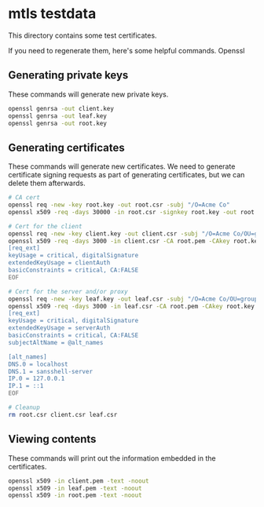 # mtls testdata

This directory contains some test certificates.

If you need to regenerate them, here's some helpful commands. Openssl

## Generating private keys

These commands will generate new private keys.

```bash
openssl genrsa -out client.key
openssl genrsa -out leaf.key
openssl genrsa -out root.key
```

## Generating certificates

These commands will generate new certificates. We need to generate certificate signing requests as part of generating certificates, but we can delete them afterwards.

```bash
# CA cert
openssl req -new -key root.key -out root.csr -subj "/O=Acme Co"
openssl x509 -req -days 30000 -in root.csr -signkey root.key -out root.pem

# Cert for the client
openssl req -new -key client.key -out client.csr -subj "/O=Acme Co/OU=group1/OU=group2/CN=sanssh"
openssl x509 -req -days 3000 -in client.csr -CA root.pem -CAkey root.key  -out client.pem -extensions req_ext -extfile /dev/stdin <<EOF
[req_ext]
keyUsage = critical, digitalSignature
extendedKeyUsage = clientAuth
basicConstraints = critical, CA:FALSE
EOF

# Cert for the server and/or proxy
openssl req -new -key leaf.key -out leaf.csr -subj "/O=Acme Co/OU=group2/OU=group3/CN=sansshell-server"
openssl x509 -req -days 3000 -in leaf.csr -CA root.pem -CAkey root.key -out leaf.pem -extensions req_ext -extfile /dev/stdin <<EOF
[req_ext]
keyUsage = critical, digitalSignature
extendedKeyUsage = serverAuth
basicConstraints = critical, CA:FALSE
subjectAltName = @alt_names

[alt_names]
DNS.0 = localhost
DNS.1 = sansshell-server
IP.0 = 127.0.0.1
IP.1 = ::1
EOF

# Cleanup
rm root.csr client.csr leaf.csr
```

## Viewing contents

These commands will print out the information embedded in the certificates.

```bash
openssl x509 -in client.pem -text -noout
openssl x509 -in leaf.pem -text -noout
openssl x509 -in root.pem -text -noout
```
